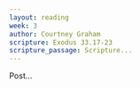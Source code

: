 ```yaml
---
layout: reading
week: 3
author: Courtney Graham
scripture: Exodus 33.17-23
scripture_passage: Scripture...
---
```


Post...
